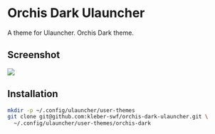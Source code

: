 # Orchis Dark Ulauncher

A theme for Ulauncher. Orchis Dark theme.

## Screenshot
![](https://raw.githubusercontent.com/kleber-swf/orchis-dark-ulauncher/assets/screenshot.png)

## Installation

```sh
mkdir -p ~/.config/ulauncher/user-themes
git clone git@github.com:kleber-swf/orchis-dark-ulauncher.git \
  ~/.config/ulauncher/user-themes/orchis-dark
```
